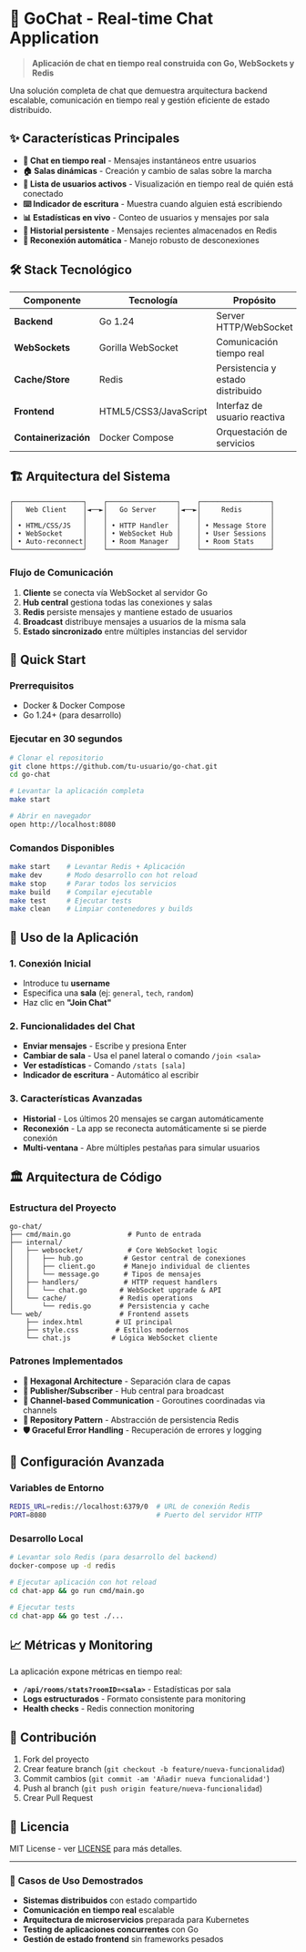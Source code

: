# 🚀 GoChat - Real-time Chat Application

> **Aplicación de chat en tiempo real construida con Go, WebSockets y Redis**

Una solución completa de chat que demuestra arquitectura backend escalable, comunicación en tiempo real y gestión eficiente de estado distribuido.

## ✨ Características Principales

- **💬 Chat en tiempo real** - Mensajes instantáneos entre usuarios
- **🏠 Salas dinámicas** - Creación y cambio de salas sobre la marcha
- **👥 Lista de usuarios activos** - Visualización en tiempo real de quién está conectado
- **⌨️ Indicador de escritura** - Muestra cuando alguien está escribiendo
- **📊 Estadísticas en vivo** - Conteo de usuarios y mensajes por sala
- **💾 Historial persistente** - Mensajes recientes almacenados en Redis
- **🔄 Reconexión automática** - Manejo robusto de desconexiones

## 🛠️ Stack Tecnológico

| Componente | Tecnología | Propósito |
|------------|------------|-----------|
| **Backend** | Go 1.24 | Server HTTP/WebSocket |
| **WebSockets** | Gorilla WebSocket | Comunicación tiempo real |
| **Cache/Store** | Redis | Persistencia y estado distribuido |
| **Frontend** | HTML5/CSS3/JavaScript | Interfaz de usuario reactiva |
| **Containerización** | Docker Compose | Orquestación de servicios |

## 🏗️ Arquitectura del Sistema

```
┌─────────────────┐    ┌─────────────────┐    ┌─────────────────┐
│   Web Client    │◄──►│   Go Server     │◄──►│     Redis       │
│                 │    │                 │    │                 │
│ • HTML/CSS/JS   │    │ • HTTP Handler  │    │ • Message Store │
│ • WebSocket     │    │ • WebSocket Hub │    │ • User Sessions │
│ • Auto-reconnect│    │ • Room Manager  │    │ • Room Stats    │
└─────────────────┘    └─────────────────┘    └─────────────────┘
```

### Flujo de Comunicación

1. **Cliente** se conecta vía WebSocket al servidor Go
2. **Hub central** gestiona todas las conexiones y salas
3. **Redis** persiste mensajes y mantiene estado de usuarios
4. **Broadcast** distribuye mensajes a usuarios de la misma sala
5. **Estado sincronizado** entre múltiples instancias del servidor

## 🚀 Quick Start

### Prerrequisitos
- Docker & Docker Compose
- Go 1.24+ (para desarrollo)

### Ejecutar en 30 segundos

```bash
# Clonar el repositorio
git clone https://github.com/tu-usuario/go-chat.git
cd go-chat

# Levantar la aplicación completa
make start

# Abrir en navegador
open http://localhost:8080
```

### Comandos Disponibles

```bash
make start    # Levantar Redis + Aplicación
make dev      # Modo desarrollo con hot reload
make stop     # Parar todos los servicios
make build    # Compilar ejecutable
make test     # Ejecutar tests
make clean    # Limpiar contenedores y builds
```

## 📱 Uso de la Aplicación

### 1. **Conexión Inicial**
- Introduce tu **username**
- Especifica una **sala** (ej: `general`, `tech`, `random`)
- Haz clic en **"Join Chat"**

### 2. **Funcionalidades del Chat**
- **Enviar mensajes** - Escribe y presiona Enter
- **Cambiar de sala** - Usa el panel lateral o comando `/join <sala>`
- **Ver estadísticas** - Comando `/stats [sala]`
- **Indicador de escritura** - Automático al escribir

### 3. **Características Avanzadas**
- **Historial** - Los últimos 20 mensajes se cargan automáticamente
- **Reconexión** - La app se reconecta automáticamente si se pierde conexión
- **Multi-ventana** - Abre múltiples pestañas para simular usuarios

## 🏛️ Arquitectura de Código

### Estructura del Proyecto
```
go-chat/
├── cmd/main.go              # Punto de entrada
├── internal/
│   ├── websocket/           # Core WebSocket logic
│   │   ├── hub.go          # Gestor central de conexiones
│   │   ├── client.go       # Manejo individual de clientes  
│   │   └── message.go      # Tipos de mensajes
│   ├── handlers/           # HTTP request handlers
│   │   └── chat.go        # WebSocket upgrade & API
│   └── cache/             # Redis operations
│       └── redis.go       # Persistencia y cache
└── web/                   # Frontend assets
    ├── index.html        # UI principal
    ├── style.css         # Estilos modernos
    └── chat.js          # Lógica WebSocket cliente
```

### Patrones Implementados

- **🎯 Hexagonal Architecture** - Separación clara de capas
- **📡 Publisher/Subscriber** - Hub central para broadcast
- **🔄 Channel-based Communication** - Goroutines coordinadas via channels
- **🏪 Repository Pattern** - Abstracción de persistencia Redis
- **🛡️ Graceful Error Handling** - Recuperación de errores y logging

## 🔧 Configuración Avanzada

### Variables de Entorno

```bash
REDIS_URL=redis://localhost:6379/0  # URL de conexión Redis
PORT=8080                           # Puerto del servidor HTTP
```

### Desarrollo Local

```bash
# Levantar solo Redis (para desarrollo del backend)
docker-compose up -d redis

# Ejecutar aplicación con hot reload
cd chat-app && go run cmd/main.go

# Ejecutar tests
cd chat-app && go test ./...
```

## 📈 Métricas y Monitoring

La aplicación expone métricas en tiempo real:

- **`/api/rooms/stats?roomID=<sala>`** - Estadísticas por sala
- **Logs estructurados** - Formato consistente para monitoring
- **Health checks** - Redis connection monitoring

## 🤝 Contribución

1. Fork del proyecto
2. Crear feature branch (`git checkout -b feature/nueva-funcionalidad`)
3. Commit cambios (`git commit -am 'Añadir nueva funcionalidad'`)
4. Push al branch (`git push origin feature/nueva-funcionalidad`)
5. Crear Pull Request

## 📄 Licencia

MIT License - ver [LICENSE](LICENSE) para más detalles.

---

### 🎯 **Casos de Uso Demostrados**

- **Sistemas distribuidos** con estado compartido
- **Comunicación en tiempo real** escalable
- **Arquitectura de microservicios** preparada para Kubernetes
- **Testing de aplicaciones concurrentes** con Go
- **Gestión de estado frontend** sin frameworks pesados
